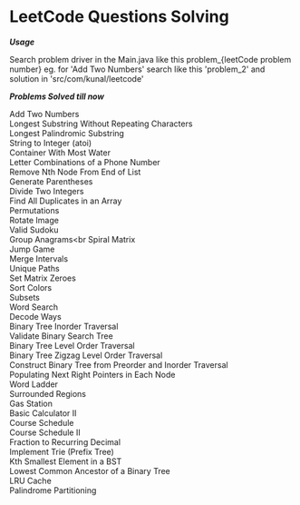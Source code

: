 # LeetCode Questions Solving

**_Usage_**

Search problem driver in the Main.java like this problem_{leetCode problem number} eg. for 'Add Two Numbers' search like this 'problem_2'
and solution in 'src/com/kunal/leetcode'

_**Problems Solved till now**_

Add Two Numbers <br>
Longest Substring Without Repeating Characters <br>
Longest Palindromic Substring <br>
String to Integer (atoi) <br>
Container With Most Water <br>
Letter Combinations of a Phone Number <br>
Remove Nth Node From End of List <br>
Generate Parentheses <br>
Divide Two Integers <br>
Find All Duplicates in an Array <br>
Permutations <br>
Rotate Image<br>
Valid Sudoku<br>
Group Anagrams<br
Spiral Matrix<br>
Jump Game<br>
Merge Intervals<br>
Unique Paths<br>
Set Matrix Zeroes<br>
Sort Colors<br>
Subsets<br>
Word Search<br>
Decode Ways<br>
Binary Tree Inorder Traversal<br>
Validate Binary Search Tree<br>
Binary Tree Level Order Traversal<br>
Binary Tree Zigzag Level Order Traversal<br>
Construct Binary Tree from Preorder and Inorder Traversal<br>
Populating Next Right Pointers in Each Node<br>
Word Ladder<br>
Surrounded Regions<br>
Gas Station<br>
Basic Calculator II<br>
Course Schedule<br>
Course Schedule II<br>
Fraction to Recurring Decimal<br>
Implement Trie (Prefix Tree)<br>
Kth Smallest Element in a BST<br>
Lowest Common Ancestor of a Binary Tree<br>
LRU Cache<br>
Palindrome Partitioning<br>

